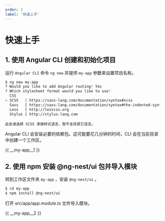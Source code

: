```yaml
---
order: 2
label: '快速上手'
---
```


# 快速上手

## 1. 使用 Angular CLI 创建和初始化项目

运行 `Angular CLI` 命令 `ng new` 并提供 `my-app` 参数来设置项目名称。

```bash
$ ng new my-app
? Would you like to add Angular routing? Yes
? Which stylesheet format would you like to use?
  CSS
> SCSS   [ https://sass-lang.com/documentation/syntax#scss                ]
  Sass   [ https://sass-lang.com/documentation/syntax#the-indented-syntax ]
  Less   [ http://lesscss.org                                             ]
  Stylus [ http://stylus-lang.com                                         ]
```

```warning
此处请选择 SCSS 来做样式语言，暂不支持其它语言。
```

Angular CLI 会安装必要的依赖包。这可能要花几分钟的时间，CLI 会在当前目录中创建一个工作区。

{{ __my-app\__1 }}

## 2. 使用 npm 安装 @ng-nest/ui 包并导入模块

转到工作区文件夹 `my-app` ，安装 `@ng-nest/ui` 。

```bash
$ cd my-app
$ npm install @ng-nest/ui
```

打开 src/app/app.module.ts 文件导入模块。

{{ __my-app\__2 }}
